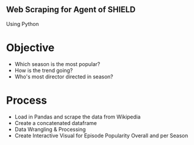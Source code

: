 
## Web Scraping for Agent of SHIELD
Using Python

# Objective
- Which season is the most popular?
- How is the trend going?
- Who's most director directed in season?

# Process
- Load in Pandas and scrape the data from Wikipedia
- Create a concatenated dataframe
- Data Wrangling & Processing
- Create Interactive Visual for Episode Popularity Overall and per Season
